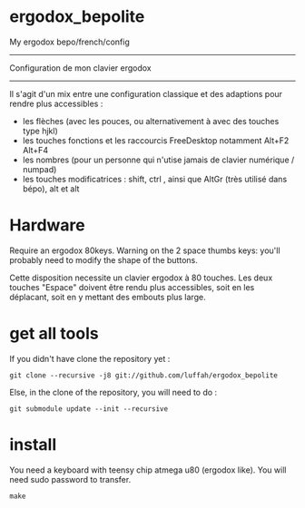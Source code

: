 # ergodox_bepolite
My ergodox bepo/french/config

****
Configuration de mon clavier ergodox
****
Il s'agit d'un mix entre une configuration classique et des adaptions pour rendre plus accessibles :
* les flèches (avec les pouces, ou alternativement à avec des touches type hjkl)
* les touches fonctions et les raccourcis FreeDesktop notamment Alt+F2 Alt+F4
* les nombres (pour un personne qui n'utise jamais de clavier numérique / numpad)
* les touches modificatrices : shift,  ctrl , ainsi que AltGr (très utilisé dans bépo), alt et alt

# Hardware
Require an ergodox 80keys. Warning on the 2 space thumbs keys: you'll probably need to modify the shape of the buttons.

Cette disposition necessite un clavier ergodox à 80 touches.
Les deux touches "Espace" doivent être rendu plus accessibles, soit en les déplacant, soit en y mettant des embouts plus large.




# get all tools
If you didn't have clone the repository yet :

```git clone --recursive -j8 git://github.com/luffah/ergodox_bepolite```

Else, in the clone of the repository, you will need to do :

```git submodule update --init --recursive```

# install
You need a keyboard with teensy chip atmega u80 (ergodox like).
You will need sudo password to transfer.

```make```
